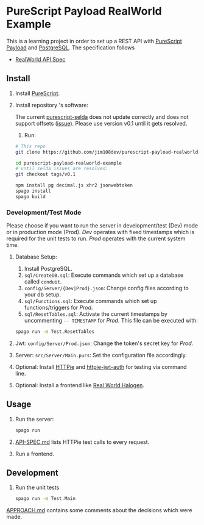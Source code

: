 # PureScript Payload RealWorld Example

This is a learning project in order to set up a REST API with [PureScript Payload](https://github.com/hoodunit/purescript-payload) and [PostgreSQL](https://www.postgresql.org). The specification follows

- [RealWorld API Spec](https://github.com/gothinkster/realworld/tree/master/api)

## Install

1. Install [PureScript](https://www.purescript.org/).

1. Install repository 's software:

    The current [purescript-selda](https://github.com/Kamirus/purescript-selda) does not update correctly and does not support offsets ([issue](https://github.com/Kamirus/purescript-selda/issues/54)). Please use version v0.1 until it gets resolved.

    1. Run:

    ```sh
    # This repo
    git clone https://github.com/jim108dev/purescript-payload-realworld-example.git
    
    cd purescript-payload-realworld-example
    # until selda issues are resolved:
    git checkout tags/v0.1
    
    npm install pg decimal.js xhr2 jsonwebtoken
    spago install
    spago build
    ```

### Development/Test Mode

Please choose if you want to run the server in development/test (Dev) mode or in production mode (Prod). *Dev* operates with fixed timestamps which is required for the unit tests to run. *Prod* operates with the current system time.

1. Database Setup:
   1. Install PostgreSQL.
   1. `sql/CreateDB.sql`: Execute commands which set up a database called `conduit`.
   1. `config/Server/{Dev|Prod}.json`: Change config files according to your db setup.
   1. `sql/Functions.sql`: Execute commands which set up functions/triggers for *Prod*.
   1. `sql/ResetTables.sql`: Activate the current timestamps by uncommenting `-- TIMESTAMP` for *Prod*. This file can be executed with:

    ```sh
    spago run -m Test.ResetTables
    ```

1. Jwt: `config/Server/Prod.json`: Change the token's secret key for *Prod*.

1. Server: `src/Server/Main.purs`: Set the configuration file accordingly.

1. Optional: Install [HTTPie](https://httpie.io) and [httpie-jwt-auth](https://github.com/teracyhq/httpie-jwt-auth) for testing via command line.

1. Optional: Install a frontend like [Real World Halogen](<https://github.com/thomashoneyman/purescript-halogen-realworld>).

## Usage

1. Run the server:

    ```sh
    spago run 
    ```

1. [API-SPEC.md](./API-SPEC.md) lists HTTPie test calls to every request.

1. Run a frontend.

## Development

1. Run the unit tests  

    ```sh
    spago run -m Test.Main
    ```

[APPROACH.md](./APPROACH.md) contains some comments about the decisions which were made.
